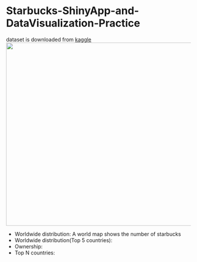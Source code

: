 # Starbucks-ShinyApp-and-DataVisualization-Practice
dataset is downloaded from [kaggle](https://www.kaggle.com/starbucks/store-locations)
<img src="https://github.com/Lanwei02/Starbucks-ShinyApp-and-DataVisualization-Practice/blob/master/ShinyApp_demo.gif" width=700 height=500 />
* Worldwide distribution: A world map shows the number of starbucks 
* Worldwide distribution(Top 5 countries):
* Ownership: 
* Top N countries:

